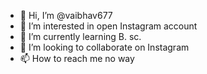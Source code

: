 - 👋 Hi, I’m @vaibhav677
- 👀 I’m interested in open Instagram account
- 🌱 I’m currently learning B. sc. 
- 💞️ I’m looking to collaborate on Instagram
- 📫 How to reach me no way

<!---
vaibhav677/vaibhav677 is a ✨ special ✨ repository because its `README.md` (this file) appears on your GitHub profile.
You can click the Preview link to take a look at your changes.
--->

